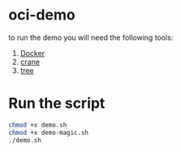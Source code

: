 # oci-demo
to run the demo you will need the following tools:
1. [Docker](https://docs.docker.com/get-docker/)
2. [crane](https://github.com/google/go-containerregistry/blob/main/cmd/crane/README.md)
3. [tree](https://linuxhint.com/install-tree-linux/)

# Run the script
```bash
chmod +x demo.sh
chmod +x demo-magic.sh
./demo.sh
```
